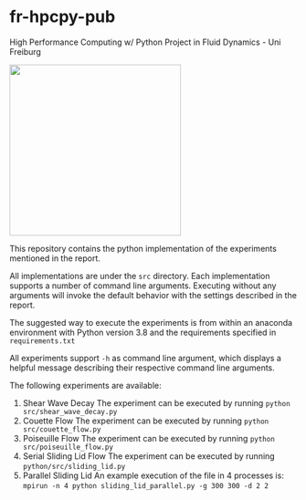# fr-hpcpy-pub
High Performance Computing w/ Python Project in Fluid Dynamics - Uni Freiburg

<img src="https://github.com/theodorju/fr-hpcpy/blob/main/src/data/gifs/sliding_lid_velocity_field_0.1velocity_1.7omega_10000steps_300x300.gif" width="300" height="300" />

This repository contains the python implementation of the experiments mentioned in the report.

All implementations are under the `src` directory. Each implementation supports a number of command line arguments. Executing without any arguments will invoke the default behavior with the settings described in the report. 

The suggested way to execute the experiments is from within an anaconda environment with Python version 3.8 and the requirements specified in `requirements.txt`

All experiments support `-h` as command line argument, which displays a helpful message describing their respective command line arguments.

The following experiments are available:
1. Shear Wave Decay
 The experiment can be executed by running `python src/shear_wave_decay.py`
2. Couette Flow
 The experiment can be executed by running `python src/couette_flow.py`
3. Poiseuille Flow
 The experiment can be executed by running `python src/poiseuille_flow.py`
4. Serial Sliding Lid Flow
 The experiment can be executed by running `python/src/sliding_lid.py`
5. Parallel Sliding Lid
 An example execution of the file in 4 processes is: `mpirun -n 4 python sliding_lid_parallel.py -g 300 300 -d 2 2`


